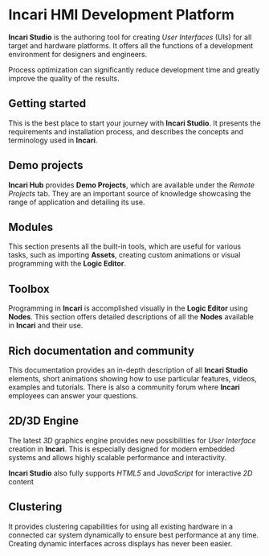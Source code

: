 # Incari HMI Development Platform

**Incari Studio** is the authoring tool for creating _User Interfaces_ \(UIs\) for all target and hardware platforms. It offers all the functions of a development environment for designers and engineers.

Process optimization can significantly reduce development time and greatly improve the quality of the results.

## Getting started

This is the best place to start your journey with **Incari Studio**. It presents the requirements and installation process, and describes the concepts and terminology used in **Incari**.

## Demo projects

**Incari Hub** provides **Demo Projects**, which are available under the _Remote Projects_ tab. They are an important source of knowledge showcasing the range of application and detailing its use.

## Modules

This section presents all the built-in tools, which are useful for various tasks, such as importing **Assets**, creating custom animations or visual programming with the **Logic Editor**.

## Toolbox

Programming in **Incari** is accomplished visually in the **Logic Editor** using **Nodes**. This section offers detailed descriptions of all the **Nodes** available in **Incari** and their use.

## Rich documentation and community

This documentation provides an in-depth description of all **Incari Studio** elements, short animations showing how to use particular features, videos, examples and tutorials. There is also a community forum where **Incari** employees can answer your questions.

## 2D/3D Engine

The latest *3D* graphics engine provides new possibilities for _User Interface_ creation in **Incari**. This is especially designed for modern embedded systems and allows highly scalable performance and interactivity.

**Incari Studio** also fully supports _HTML5_ and _JavaScript_ for interactive *2D* content

## Clustering

It provides clustering capabilities for using all existing hardware in a connected car system dynamically to ensure best performance at any time. Creating dynamic interfaces across displays has never been easier.

